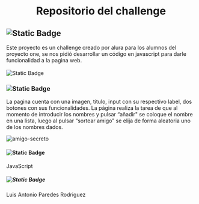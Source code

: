 <h1 align="center"> Repositorio del challenge </h1>
<h2><img alt="Static Badge" src="https://img.shields.io/badge/Descripcion-red"></h2>
<p>
Este proyecto es un challenge creado por alura para los alumnos del proyecto one, se nos pidió desarrollar un código en javascript para darle funcionalidad a la pagina web.
<br></br>
  <img alt="Static Badge" src="https://img.shields.io/badge/status-terminado-red">
  </p>
  <h3><img alt="Static Badge" src="https://img.shields.io/badge/Caracteristicas-red"> </h3>
  <p>La pagina cuenta con una imagen, titulo, input con su respectivo label, dos botones con sus funcionalidades. La página realiza la tarea de que al momento de introducir los nombres y pulsar “añadir" se coloque el nombre en una lista, luego al pulsar “sortear amigo” se elija de forma aleatoria uno de los nombres dados.
    </p>

![amigo-secreto](https://github.com/user-attachments/assets/5b743284-bc04-42f0-8633-d0fb85f3933a)

<h4><img alt="Static Badge" src="https://img.shields.io/badge/Tecnologias_utilizadas-red"></h4>
<p> JavaScript</p>
<h5><img alt="Static Badge" src="https://img.shields.io/badge/Personas_Desarrolladoras-red">
</h5>
<p>Luis Antonio Paredes Rodriguez</p>







  
